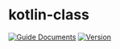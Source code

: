 # kotlin-class
[![Guide Documents](https://img.shields.io/badge/wiki-documentation-forestgreen)](https://github.com/jihwooon/kotlin-class/wiki)
[![Version](https://img.shields.io/badge/version-2023.01.27-red.svg)](./CHANGELOG)
